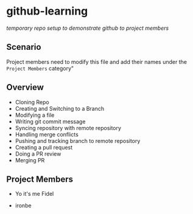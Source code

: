 # github-learning

*temporary repo setup to demonstrate github to project members*

## Scenario

Project members need to modify this file and add their names under the `Project Members` category"

## Overview

- Cloning Repo
- Creating and Switching to a Branch
- Modifying a file
- Writing git commit message
- Syncing repository with remote repository
- Handling merge conflicts
- Pushing and tracking branch to remote repository
- Creating a pull request
- Doing a PR review
- Merging PR

## Project Members
- Yo it's me Fidel

- ironbe

